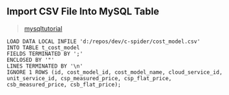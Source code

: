 Import CSV File Into MySQL Table
---

> [mysqltutorial](http://www.mysqltutorial.org/import-csv-file-mysql-table/)

```
LOAD DATA LOCAL INFILE 'd:/repos/dev/c-spider/cost_model.csv'
INTO TABLE t_cost_model
FIELDS TERMINATED BY ';' 
ENCLOSED BY '"'
LINES TERMINATED BY '\n'
IGNORE 1 ROWS (id, cost_model_id, cost_model_name, cloud_service_id, 
unit_service_id, csp_measured_price, csp_flat_price, csb_measured_price, csb_flat_price);
```